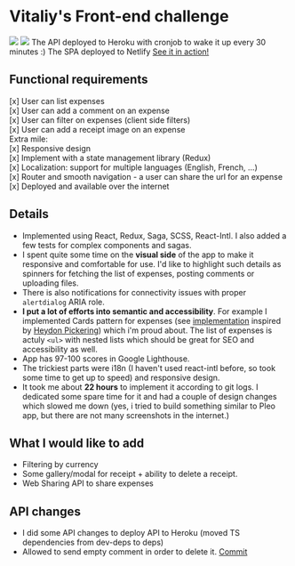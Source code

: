 # Vitaliy's Front-end challenge
![](https://pleo-expenses.netlify.com/app-demo.gif)
![](https://pleo-expenses.netlify.com/lighthouse-report.png)
The API deployed to Heroku with cronjob to wake it up every 30 minutes :)
The SPA deployed to Netlify
[See it in action!](https://pleo-expenses.netlify.com)

## Functional requirements
[x] User can list expenses<br />
[x] User can add a comment on an expense<br />
[x] User can filter on expenses (client side filters)<br />
[x] User can add a receipt image on an expense<br />
Extra mile:<br />
[x] Responsive design<br />
[x] Implement with a state management library (Redux)<br />
[x] Localization: support for multiple languages (English, French, ...)<br />
[x] Router and smooth navigation - a user can share the url for an expense<br />
[x] Deployed and available over the internet

## Details
* Implemented using React, Redux, Saga, SCSS, React-Intl. I also added a few tests for complex components and sagas.
* I spent quite some time on the **visual side** of the app to make it responsive and comfortable for use. I'd like to highlight such details as spinners for fetching the list of expenses, posting comments or uploading files. 
* There is also notifications for connectivity issues with proper `alertdialog` ARIA role.
* **I put a lot of efforts into semantic and accessibility**. For example I implemented Cards pattern for expenses (see [implementation](https://github.com/vstanyshevskyy/expenses-app/blob/master/frontend/src/helpers/card-click-helper.js) inspired by [Heydon Pickering](https://inclusive-components.design/cards/)) which i'm proud about. The list of expenses is actuly `<ul>` with nested lists which should be great for SEO and accessibility as well.
* App has 97-100 scores in Google Lighthouse.
* The trickiest parts were i18n (I haven't used react-intl before, so took some time to get up to speed) and responsive design.
* It took me about **22 hours** to implement it according to git logs. I dedicated some spare time for it and had a couple of design changes which slowed me down (yes, i tried to build something similar to Pleo app, but there are not many screenshots in the internet.)

## What I would like to add
* Filtering by currency
* Some gallery/modal for receipt + ability to delete a receipt.
* Web Sharing API to share expenses

## API changes
* I did some API changes to deploy API to Heroku (moved TS dependencies from dev-deps to deps)
* Allowed to send empty comment in order to delete it. [Commit](https://github.com/vstanyshevskyy/expenses-app/commit/aca61616d5c60c7717f5554cf0189e74c25aaea1)
